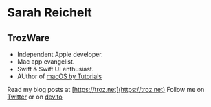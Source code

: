 # Sarah Reichelt
## TrozWare

- Independent Apple developer.
- Mac app evangelist.
- Swift & Swift UI enthusiast.
- AUthor of [macOS by Tutorials](https://www.raywenderlich.com/books/macos-by-tutorials)

Read my blog posts at [https://troz.net](https://troz.net)
Follow me on [Twitter](https://twitter.com/trozware) or on [dev.to](https://dev.to/trozware)
